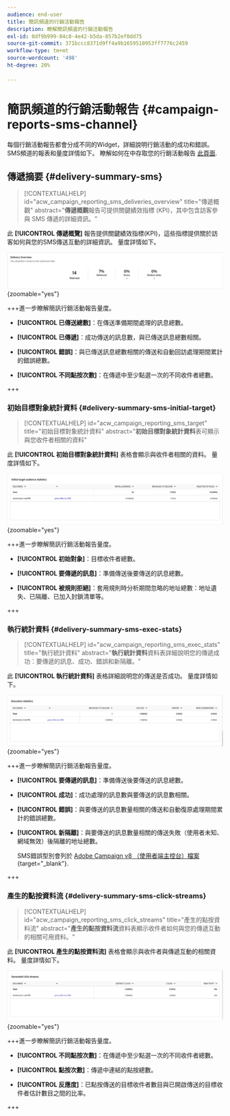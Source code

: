 ```yaml
---
audience: end-user
title: 簡訊頻道的行銷活動報告
description: 瞭解簡訊頻道的行銷活動報告
exl-id: 0df9b999-84c8-4e42-b5da-857b2ef0dd75
source-git-commit: 371bccc8371d9ff4a9b1659510953ff7776c2459
workflow-type: tm+mt
source-wordcount: '498'
ht-degree: 20%

---
```


# 簡訊頻道的行銷活動報告 {#campaign-reports-sms-channel}

每個行銷活動報告都會分成不同的Widget，詳細說明行銷活動的成功和錯誤。 SMS頻道的報表和量度詳情如下。 瞭解如何在中存取您的行銷活動報告 [此頁面](campaign-reports.md).

## 傳遞摘要 {#delivery-summary-sms}

>[!CONTEXTUALHELP]
>id="acw_campaign_reporting_sms_deliveries_overview"
>title="傳遞概觀"
>abstract="**傳遞概觀**&#x200B;報告可提供關鍵績效指標 (KPI)，其中包含訪客參與 SMS 傳遞的詳細資訊。"


此 **[!UICONTROL 傳遞概覽]** 報告提供關鍵績效指標(KPI)，這些指標提供關於訪客如何與您的SMS傳送互動的詳細資訊。 量度詳情如下。

![](assets/campaign_report_sms_1.png){zoomable=&quot;yes&quot;}

+++進一步瞭解簡訊行銷活動報告量度。

* **[!UICONTROL 已傳送總數]**：在傳送準備期間處理的訊息總數。

* **[!UICONTROL 已傳遞]**：成功傳送的訊息數，與已傳送訊息總數相關。

* **[!UICONTROL 錯誤]**：與已傳送訊息總數相關的傳送和自動回訪處理期間累計的錯誤總數。

* **[!UICONTROL 不同點按次數]**：在傳遞中至少點選一次的不同收件者總數。

+++


### 初始目標對象統計資料 {#delivery-summary-sms-initial-target}

>[!CONTEXTUALHELP]
>id="acw_campaign_reporting_sms_target"
>title="初始目標對象統計資料"
>abstract="**初始目標對象統計資料**&#x200B;表可顯示與您收件者相關的資料"

此 **[!UICONTROL 初始目標對象統計資料]** 表格會顯示與收件者相關的資料。 量度詳情如下。


![](assets/campaign_report_sms_2.png){zoomable=&quot;yes&quot;}

+++進一步瞭解簡訊行銷活動報告量度。

* **[!UICONTROL 初始對象]**：目標收件者總數。

* **[!UICONTROL 要傳遞的訊息]**：準備傳送後要傳送的訊息總數。

* **[!UICONTROL 被規則拒絕]**：套用規則時分析期間忽略的地址總數：地址遺失、已隔離、已加入封鎖清單等。

+++


### 執行統計資料 {#delivery-summary-sms-exec-stats}


>[!CONTEXTUALHELP]
>id="acw_campaign_reporting_sms_exec_stats"
>title="執行統計資料"
>abstract="**執行統計資料**&#x200B;資料表詳細說明您的傳遞成功：要傳遞的訊息、成功、錯誤和新隔離。"


此 **[!UICONTROL 執行統計資料]** 表格詳細說明您的傳送是否成功。 量度詳情如下。


![](assets/campaign_report_sms_3.png){zoomable=&quot;yes&quot;}

+++進一步瞭解簡訊行銷活動報告量度。

* **[!UICONTROL 要傳遞的訊息]**：準備傳送後要傳送的訊息總數。

* **[!UICONTROL 成功]**：成功處理的訊息數與要傳送的訊息數相關。

* **[!UICONTROL 錯誤]**：與要傳送的訊息數量相關的傳送和自動復原處理期間累計的錯誤總數。

* **[!UICONTROL 新隔離]**：與要傳送的訊息數量相關的傳送失敗（使用者未知、網域無效）後隔離的地址總數。

  SMS錯誤型別會列於 [Adobe Campaign v8 （使用者端主控台）檔案](https://experienceleague.adobe.com/docs/campaign/campaign-v8/send/failures/delivery-failures.html#sms-quarantines){target="_blank"}.

+++

### 產生的點按資料流 {#delivery-summary-sms-click-streams}


>[!CONTEXTUALHELP]
>id="acw_campaign_reporting_sms_click_streams"
>title="產生的點按資料流"
>abstract="**產生的點按資料流**&#x200B;資料表顯示收件者如何與您的傳遞互動的相關可用資料。"

此 **[!UICONTROL 產生的點按資料流]** 表格會顯示與收件者與傳遞互動的相關資料。 量度詳情如下。

![](assets/campaign_report_sms_4.png){zoomable=&quot;yes&quot;}

+++進一步瞭解簡訊行銷活動報告量度。

* **[!UICONTROL 不同點按次數]**：在傳遞中至少點選一次的不同收件者總數。

* **[!UICONTROL 點按次數]**：傳遞中連結的點按總數。

* **[!UICONTROL 反應度]**：已點按傳送的目標收件者數目與已開啟傳送的目標收件者估計數目之間的比率。

+++
